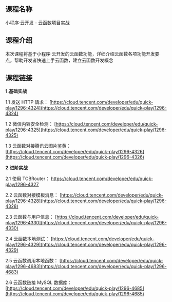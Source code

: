 ## 课程名称

小程序·云开发 - 云函数项目实战

## 课程介绍

本次课程将基于小程序·云开发的云函数功能，详细介绍云函数各项功能开发要点，帮助开发者快速上手云函数，建立云函数开发概念

## 课程链接

**1.基础实战**

1.1 发送 HTTP 请求：
[https://cloud.tencent.com/developer/edu/quick-play/1296-4324](https://cloud.tencent.com/developer/edu/quick-play/1296-4324)

1.2 微信内容安全检测：
[https://cloud.tencent.com/developer/edu/quick-play/1296-4325](https://cloud.tencent.com/developer/edu/quick-play/1296-4325)

1.3 云函数对接腾讯云图片鉴黄：
[https://cloud.tencent.com/developer/edu/quick-play/1296-4326](https://cloud.tencent.com/developer/edu/quick-play/1296-4326)

**2.进阶实战**

2.1 使用 TCBRouter：
[https://cloud.tencent.com/developer/edu/quick-play/1296-4327
](https://cloud.tencent.com/developer/edu/quick-play/1296-4327)

2.2 云函数对接模板消息：
[https://cloud.tencent.com/developer/edu/quick-play/1296-4328](https://cloud.tencent.com/developer/edu/quick-play/1296-4328)

2.3 云函数与用户信息：
[https://cloud.tencent.com/developer/edu/quick-play/1296-4330](https://cloud.tencent.com/developer/edu/quick-play/1296-4330)

2.4 云函数本地测试：
[https://cloud.tencent.com/developer/edu/quick-play/1296-4329](https://cloud.tencent.com/developer/edu/quick-play/1296-4329)

2.5 云函数调用本地函数：
[https://cloud.tencent.com/developer/edu/quick-play/1296-4683](https://cloud.tencent.com/developer/edu/quick-play/1296-4683)

2.6 云函数链接 MySQL 数据库：
[https://cloud.tencent.com/developer/edu/quick-play/1296-4685](https://cloud.tencent.com/developer/edu/quick-play/1296-4685)
